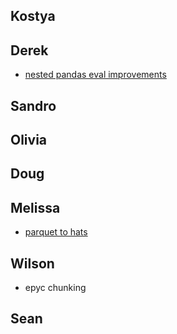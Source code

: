 ## Kostya

## Derek

- [nested pandas eval improvements](./nested_pandas_eval.ipynb)

## Sandro

## Olivia

## Doug

## Melissa

- [parquet to hats](./parquet_to_hats.py)

## Wilson

- epyc chunking

## Sean
